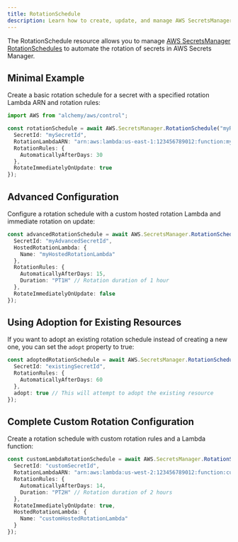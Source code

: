 ```yaml
---
title: RotationSchedule
description: Learn how to create, update, and manage AWS SecretsManager RotationSchedules using Alchemy Cloud Control.
---
```


The RotationSchedule resource allows you to manage [AWS SecretsManager RotationSchedules](https://docs.aws.amazon.com/secretsmanager/latest/userguide/) to automate the rotation of secrets in AWS Secrets Manager.

## Minimal Example

Create a basic rotation schedule for a secret with a specified rotation Lambda ARN and rotation rules:

```ts
import AWS from "alchemy/aws/control";

const rotationSchedule = await AWS.SecretsManager.RotationSchedule("myRotationSchedule", {
  SecretId: "mySecretId",
  RotationLambdaARN: "arn:aws:lambda:us-east-1:123456789012:function:myRotationFunction",
  RotationRules: {
    AutomaticallyAfterDays: 30
  },
  RotateImmediatelyOnUpdate: true
});
```

## Advanced Configuration

Configure a rotation schedule with a custom hosted rotation Lambda and immediate rotation on update:

```ts
const advancedRotationSchedule = await AWS.SecretsManager.RotationSchedule("advancedRotationSchedule", {
  SecretId: "myAdvancedSecretId",
  HostedRotationLambda: {
    Name: "myHostedRotationLambda"
  },
  RotationRules: {
    AutomaticallyAfterDays: 15,
    Duration: "PT1H" // Rotation duration of 1 hour
  },
  RotateImmediatelyOnUpdate: false
});
```

## Using Adoption for Existing Resources

If you want to adopt an existing rotation schedule instead of creating a new one, you can set the `adopt` property to true:

```ts
const adoptedRotationSchedule = await AWS.SecretsManager.RotationSchedule("adoptedRotationSchedule", {
  SecretId: "existingSecretId",
  RotationRules: {
    AutomaticallyAfterDays: 60
  },
  adopt: true // This will attempt to adopt the existing resource
});
```

## Complete Custom Rotation Configuration

Create a rotation schedule with custom rotation rules and a Lambda function:

```ts
const customLambdaRotationSchedule = await AWS.SecretsManager.RotationSchedule("customLambdaRotationSchedule", {
  SecretId: "customSecretId",
  RotationLambdaARN: "arn:aws:lambda:us-west-2:123456789012:function:customRotationFunction",
  RotationRules: {
    AutomaticallyAfterDays: 14,
    Duration: "PT2H" // Rotation duration of 2 hours
  },
  RotateImmediatelyOnUpdate: true,
  HostedRotationLambda: {
    Name: "customHostedRotationLambda"
  }
});
```